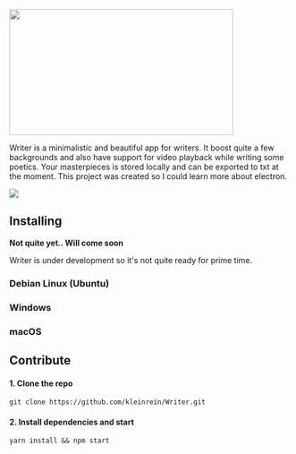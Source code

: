 <img src="https://github.com/kleinrein/Writer/blob/master/app/images/writer-banner.png" width="400" height="225">

Writer is a minimalistic and beautiful app for writers. It boost quite a few backgrounds and also have support for video playback while writing some poetics. Your masterpieces is stored locally and can be exported to txt at the moment. This project was created so I could learn more about electron.

![](https://github.com/kleinrein/Writer/blob/master/app/images/writer-normal-mode.png)

## Installing
**Not quite yet.. Will come soon**

Writer is under development so it's not quite ready for prime time.

### Debian Linux (Ubuntu)
### Windows
### macOS

## Contribute
#### 1. Clone the repo

```
git clone https://github.com/kleinrein/Writer.git
```

#### 2. Install dependencies and start

```
yarn install && npm start  
````
